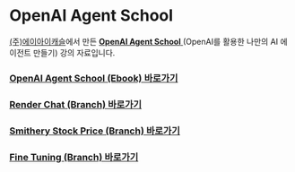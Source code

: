 # OpenAI Agent School

[(주)에이아이캐슬](https://aicastle.com)에서 만든 [**OpenAI Agent School** ](https://openai-agent.aicastle.school/)(OpenAI를 활용한 나만의 AI 에이전트 만들기) 강의 자료입니다.

### [OpenAI Agent School (Ebook) 바로가기](https://openai-agent.aicastle.school/)

### [Render Chat (Branch) 바로가기](https://github.com/aicastle-school/openai-agent-school/tree/render-chat)

### [Smithery Stock Price (Branch) 바로가기](https://github.com/aicastle-school/openai-agent-school/tree/smithery-stock-price)

### [Fine Tuning (Branch) 바로가기](https://github.com/aicastle-school/openai-agent-school/tree/fine-tuning)
